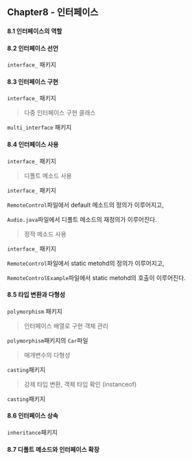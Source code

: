 ## Chapter8 - 인터페이스

#### 8.1 인터페이스의 역할

#### 8.2 인터페이스 선언

`interface_` 패키지

#### 8.3 인터페이스 구현

`interface_` 패키지

> 다중 인터페이스 구현 클래스

`multi_interface` 패키지

#### 8.4 인터페이스 사용

`interface_` 패키지

> 디폴트 메소드 사용

`interface_` 패키지

`RemoteControl`파일에서 default 메소드의 정의가 이루어지고,

`Audio.java`파일에서 디폴트 메소드의 재정의가 이루어진다.

> 정적 메소드 사용

`interface_` 패키지

`RemoteControl`파일에서 static metohd의 정의가 이루어지고,

`RemoteControlExample`파일에서 static metohd의 호출이 이루어진다.

#### 8.5 타입 변환과 다형성

`polymorphism` 패키지

> 인터페이스 배열로 구현 객체 관리

`polymorphism`패키지의 `Car`파일

> 매개변수의 다형성

`casting`패키지

> 강제 타입 변환, 객체 타입 확인 (instanceof)

`casting`패키지

#### 8.6 인터페이스 상속

`inheritance`패키지

#### 8.7 디폴트 메소드와 인터페이스 확장
